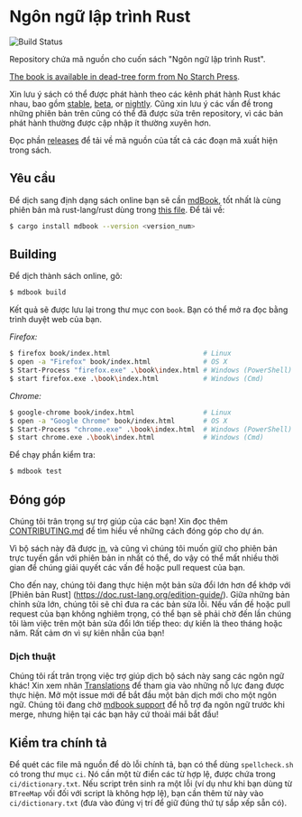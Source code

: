 # Ngôn ngữ lập trình Rust

![Build Status](https://github.com/rust-lang/book/workflows/CI/badge.svg)

Repository chứa mã nguồn cho cuốn sách "Ngôn ngữ lập trình Rust".

[The book is available in dead-tree form from No Starch Press][nostarch].

[nostarch]: https://nostarch.com/rust

Xin lưu ý sách có thể được phát hành theo các kênh phát hành Rust khác nhau, bao 
gồm [stable], [beta], or [nightly]. Cũng xin lưu ý các vấn đề trong những phiên bản 
trên cũng có thể đã được sửa trên repository, vì các bản phát hành thường được cập nhập
ít thường xuyên hơn.

[stable]: https://doc.rust-lang.org/stable/book/
[beta]: https://doc.rust-lang.org/beta/book/
[nightly]: https://doc.rust-lang.org/nightly/book/

Đọc phần [releases] để tải về mã nguồn của tất cả các đoạn mã xuất hiện trong sách.

[releases]: https://github.com/rust-lang/book/releases

## Yêu cầu

Để dịch sang định dạng sách online bạn sẽ cần [mdBook], tốt nhất là cùng phiên bản
mà rust-lang/rust dùng trong [this file][rust-mdbook]. Để tải về:

[mdBook]: https://github.com/rust-lang-nursery/mdBook
[rust-mdbook]: https://github.com/rust-lang/rust/blob/master/src/tools/rustbook/Cargo.toml

```bash
$ cargo install mdbook --version <version_num>
```

## Building

Để dịch thành sách online, gõ:

```bash
$ mdbook build
```

Kết quả sẽ được lưu lại trong thư mục con `book`. Bạn có thể mở ra đọc bằng trình
duyệt web của bạn.

_Firefox:_
```bash
$ firefox book/index.html                       # Linux
$ open -a "Firefox" book/index.html             # OS X
$ Start-Process "firefox.exe" .\book\index.html # Windows (PowerShell)
$ start firefox.exe .\book\index.html           # Windows (Cmd)
```

_Chrome:_
```bash
$ google-chrome book/index.html                 # Linux
$ open -a "Google Chrome" book/index.html       # OS X
$ Start-Process "chrome.exe" .\book\index.html  # Windows (PowerShell)
$ start chrome.exe .\book\index.html            # Windows (Cmd)
```

Để chạy phần kiểm tra:

```bash
$ mdbook test
```

## Đóng góp

Chúng tôi trân trọng sự trợ giúp của các bạn! Xin đọc thêm [CONTRIBUTING.md][contrib]
để tìm hiểu về những cách đóng góp cho dự án.

[contrib]: https://github.com/rust-lang/book/blob/main/CONTRIBUTING.md

Vì bộ sách này đã được [in](https://nostarch.com/rust), và cũng vì chúng tôi muốn giữ 
cho phiên bản trực tuyến gần với phiên bản in nhất có thể, do vậy có thể mất nhiều thời
gian để chúng giải quyết các vấn đề hoặc pull request của bạn.

Cho đến nay, chúng tôi đang thực hiện một bản sửa đổi lớn hơn để khớp với 
[Phiên bản Rust] (https://doc.rust-lang.org/edition-guide/). Giữa những bản chỉnh sửa
lớn, chúng tôi sẽ chỉ đưa ra các bản sửa lỗi. Nếu vấn đề hoặc pull request của bạn 
không nghiêm trọng, có thể bạn sẽ phải chờ đến lần chúng tôi làm việc trên một bản sửa 
đổi lớn tiếp theo: dự kiến là theo tháng hoặc năm. 
Rất cảm ơn vì sự kiên nhẫn của bạn!

### Dịch thuật

Chúng tôi rất trân trọng việc trợ giúp dịch bộ sách này sang các ngôn ngữ khác! Xin
xem nhãn [Translations] để tham gia vào những nỗ lực đang được thực hiện. Mở một issue 
mới để bắt đầu một bản dịch mới cho một ngôn ngữ. Chúng tôi đang chờ [mdbook support] 
để hỗ trợ đa ngôn ngữ trước khi merge, nhưng hiện tại các bạn hãy cứ thoải mái bắt đầu!

[Translations]: https://github.com/rust-lang/book/issues?q=is%3Aopen+is%3Aissue+label%3ATranslations
[mdbook support]: https://github.com/rust-lang-nursery/mdBook/issues/5

## Kiểm tra chính tả 

Để quét các file mã nguồn để dò lỗi chính tả, bạn có thể dùng `spellcheck.sh` có trong 
thư mục `ci`. Nó cần một từ điển các từ hợp lệ, được chứa trong `ci/dictionary.txt`. Nếu 
script trên sinh ra một lỗi (ví dụ như khi bạn dùng từ `BTreeMap` vối đối với script là 
không hợp lệ), bạn cần thêm từ này vào `ci/dictionary.txt` (đưa vào đúng vị trí để giữ
đúng thứ tự sắp xếp sẵn có).
